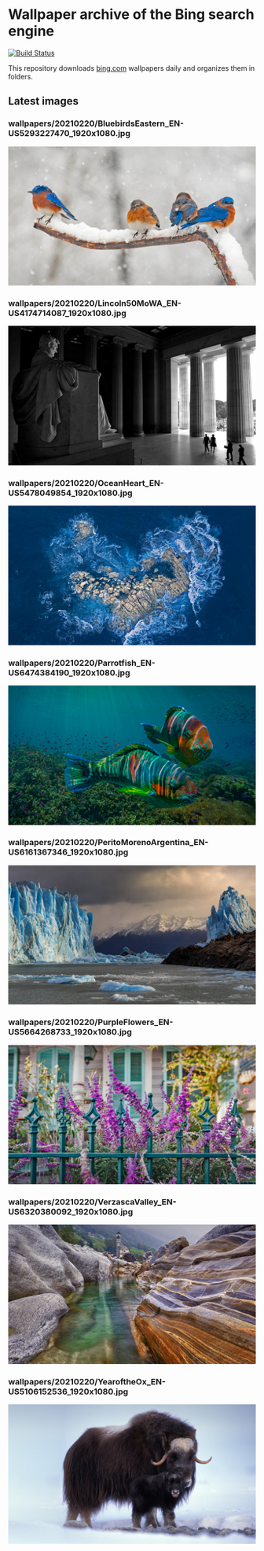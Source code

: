 # Wallpaper archive of the Bing search engine

[![Build Status](https://travis-ci.org/kijart/bing-daily-images-dl.svg?branch=wallpapers)](https://travis-ci.org/kijart/bing-daily-images-dl)

This repository downloads [bing.com](https://www.bing.com) wallpapers daily and organizes them in folders.

## Latest images

<!-- Wallpapers -->

### wallpapers/20210220/BluebirdsEastern_EN-US5293227470_1920x1080.jpg

![wallpapers/20210220/BluebirdsEastern_EN-US5293227470_1920x1080.jpg](wallpapers/20210220/BluebirdsEastern_EN-US5293227470_1920x1080.jpg)

### wallpapers/20210220/Lincoln50MoWA_EN-US4174714087_1920x1080.jpg

![wallpapers/20210220/Lincoln50MoWA_EN-US4174714087_1920x1080.jpg](wallpapers/20210220/Lincoln50MoWA_EN-US4174714087_1920x1080.jpg)

### wallpapers/20210220/OceanHeart_EN-US5478049854_1920x1080.jpg

![wallpapers/20210220/OceanHeart_EN-US5478049854_1920x1080.jpg](wallpapers/20210220/OceanHeart_EN-US5478049854_1920x1080.jpg)

### wallpapers/20210220/Parrotfish_EN-US6474384190_1920x1080.jpg

![wallpapers/20210220/Parrotfish_EN-US6474384190_1920x1080.jpg](wallpapers/20210220/Parrotfish_EN-US6474384190_1920x1080.jpg)

### wallpapers/20210220/PeritoMorenoArgentina_EN-US6161367346_1920x1080.jpg

![wallpapers/20210220/PeritoMorenoArgentina_EN-US6161367346_1920x1080.jpg](wallpapers/20210220/PeritoMorenoArgentina_EN-US6161367346_1920x1080.jpg)

### wallpapers/20210220/PurpleFlowers_EN-US5664268733_1920x1080.jpg

![wallpapers/20210220/PurpleFlowers_EN-US5664268733_1920x1080.jpg](wallpapers/20210220/PurpleFlowers_EN-US5664268733_1920x1080.jpg)

### wallpapers/20210220/VerzascaValley_EN-US6320380092_1920x1080.jpg

![wallpapers/20210220/VerzascaValley_EN-US6320380092_1920x1080.jpg](wallpapers/20210220/VerzascaValley_EN-US6320380092_1920x1080.jpg)

### wallpapers/20210220/YearoftheOx_EN-US5106152536_1920x1080.jpg

![wallpapers/20210220/YearoftheOx_EN-US5106152536_1920x1080.jpg](wallpapers/20210220/YearoftheOx_EN-US5106152536_1920x1080.jpg)

